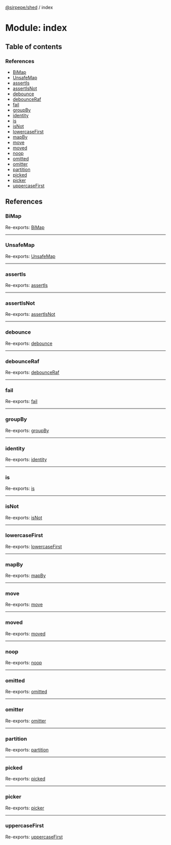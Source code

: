 [@sirpepe/shed](../README.md) / index

# Module: index

## Table of contents

### References

- [BiMap](index.md#bimap)
- [UnsafeMap](index.md#unsafemap)
- [assertIs](index.md#assertis)
- [assertIsNot](index.md#assertisnot)
- [debounce](index.md#debounce)
- [debounceRaf](index.md#debounceraf)
- [fail](index.md#fail)
- [groupBy](index.md#groupby)
- [identity](index.md#identity)
- [is](index.md#is)
- [isNot](index.md#isnot)
- [lowercaseFirst](index.md#lowercasefirst)
- [mapBy](index.md#mapby)
- [move](index.md#move)
- [moved](index.md#moved)
- [noop](index.md#noop)
- [omitted](index.md#omitted)
- [omitter](index.md#omitter)
- [partition](index.md#partition)
- [picked](index.md#picked)
- [picker](index.md#picker)
- [uppercaseFirst](index.md#uppercasefirst)

## References

### BiMap

Re-exports: [BiMap](../classes/bimap.bimap-1.md)

___

### UnsafeMap

Re-exports: [UnsafeMap](../classes/unsafemap.unsafemap-1.md)

___

### assertIs

Re-exports: [assertIs](assert.md#assertis)

___

### assertIsNot

Re-exports: [assertIsNot](assert.md#assertisnot)

___

### debounce

Re-exports: [debounce](function.md#debounce)

___

### debounceRaf

Re-exports: [debounceRaf](function.md#debounceraf)

___

### fail

Re-exports: [fail](error.md#fail)

___

### groupBy

Re-exports: [groupBy](iterable.md#groupby)

___

### identity

Re-exports: [identity](function.md#identity)

___

### is

Re-exports: [is](guard.md#is)

___

### isNot

Re-exports: [isNot](guard.md#isnot)

___

### lowercaseFirst

Re-exports: [lowercaseFirst](string.md#lowercasefirst)

___

### mapBy

Re-exports: [mapBy](iterable.md#mapby)

___

### move

Re-exports: [move](array.md#move)

___

### moved

Re-exports: [moved](array.md#moved)

___

### noop

Re-exports: [noop](function.md#noop)

___

### omitted

Re-exports: [omitted](object.md#omitted)

___

### omitter

Re-exports: [omitter](object.md#omitter)

___

### partition

Re-exports: [partition](iterable.md#partition)

___

### picked

Re-exports: [picked](object.md#picked)

___

### picker

Re-exports: [picker](object.md#picker)

___

### uppercaseFirst

Re-exports: [uppercaseFirst](string.md#uppercasefirst)
